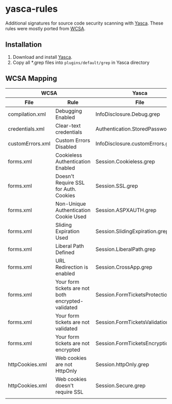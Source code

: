 yasca-rules
===========

Additional signatures for source code security scanning with [Yasca](http://www.yasca.org/). 
These rules were mostly ported from [WCSA](http://code.google.com/p/wcsa/source/browse/#svn%2Ftrunk%2FWCSA%2FVulnFiles).

Installation
------------
1. Download and install [Yasca](http://www.yasca.org/).
2. Copy all *.grep files into `plugins/default/grep` in Yasca directory

WCSA Mapping
------------
<table>
<thead>
<tr><th colspan=2>WCSA  <th>Yasca
<tr><th>File  <th>Rule  <th>File
</thead>
<tbody>
<tr><td>compilation.xml <td>Debugging Enabled <td>InfoDisclosure.Debug.grep
<tr><td>credentials.xml <td>Clear-text credentials <td>Authentication.StoredPassword.grep
<tr><td>customErrors.xml  <td>Custom Errors Disabled  <td>InfoDisclosure.customErrors.grep
<tr><td>forms.xml <td>Cookieless Authentication Enabled <td>Session.Cookieless.grep
<tr><td>forms.xml <td>Doesn't Require SSL for Auth. Cookies <td>Session.SSL.grep
<tr><td>forms.xml <td>Non-Unique Authentication Cookie Used <td>Session.ASPXAUTH.grep
<tr><td>forms.xml <td>Sliding Expiration Used <td>Session.SlidingExpiration.grep
<tr><td>forms.xml <td>Liberal Path Defined  <td>Session.LiberalPath.grep
<tr><td>forms.xml <td>URL Redirection is enabled  <td>Session.CrossApp.grep
<tr><td>forms.xml <td>Your form tickets are not both encrypted-validated  <td>Session.FormTicketsProtection.grep
<tr><td>forms.xml <td>Your form tickets are not validated <td>Session.FormTicketsValidation.grep
<tr><td>forms.xml <td>Your form tickets are not encrypted <td>Session.FormTicketsEncryption.grep
<tr><td>httpCookies.xml <td>Web cookies are not HttpOnly  <td>Session.httpOnly.grep 
<tr><td>httpCookies.xml <td>Web cookies doesn't require SSL  <td>Session.Secure.grep 
<tr><td>
</tbody>
</table>
